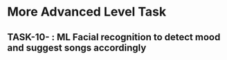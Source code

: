 # More Advanced Level Task
## TASK-10- : ML Facial recognition to detect mood and suggest songs accordingly
